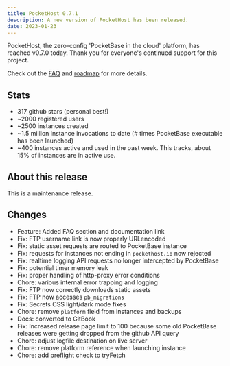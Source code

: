 ```yaml
---
title: PocketHost 0.7.1
description: A new version of PocketHost has been released.
date: 2023-01-23
---
```


PocketHost, the zero-config 'PocketBase in the cloud' platform, has reached v0.7.0 today. Thank you for everyone's continued support for this project.

Check out the [FAQ](../overview/faq.md) and [roadmap](../overview/roadmap.md) for more details.

## Stats

- 317 github stars (personal best!)
- ~2000 registered users
- ~2500 instances created
- ~1.5 million instance invocations to date (# times PocketBase executable has been launched)
- ~400 instances active and used in the past week. This tracks, about 15% of instances are in active use.

## About this release

This is a maintenance release.

## Changes

- Feature: Added FAQ section and documentation link
- Fix: FTP username link is now properly URLencoded
- Fix: static asset requests are routed to PocketBase instance
- Fix: requests for instances not ending in `pockethost.io` now rejected
- Fix: realtime logging API requests no longer intercepted by PocketBase
- Fix: potential timer memory leak
- Fix: proper handling of http-proxy error conditions
- Chore: various internal error trapping and logging
- Fix: FTP now correctly downloads static assets
- Fix: FTP now accesses `pb_migrations`
- Fix: Secrets CSS light/dark mode fixes
- Chore: remove `platform` field from instances and backups
- Docs: converted to GitBook
- Fix: Increased release page limit to 100 because some old PocketBase releases were getting dropped from the github API query
- Chore: adjust logfile destination on live server
- Chore: remove platform reference when launching instance
- Chore: add preflight check to tryFetch
